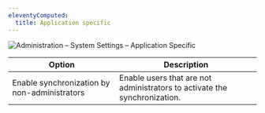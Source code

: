 ```yaml
---
eleventyComputed:
  title: Application specific
---
```

![Administration – System Settings – Application Specific](https://webdevolutions.azureedge.net/docs/en/server/ServerOp2058.png)

| Option                                       | Description                                                               |
|----------------------------------------------|---------------------------------------------------------------------------|
| Enable synchronization by non-administrators | Enable users that are not administrators to activate the synchronization. |
